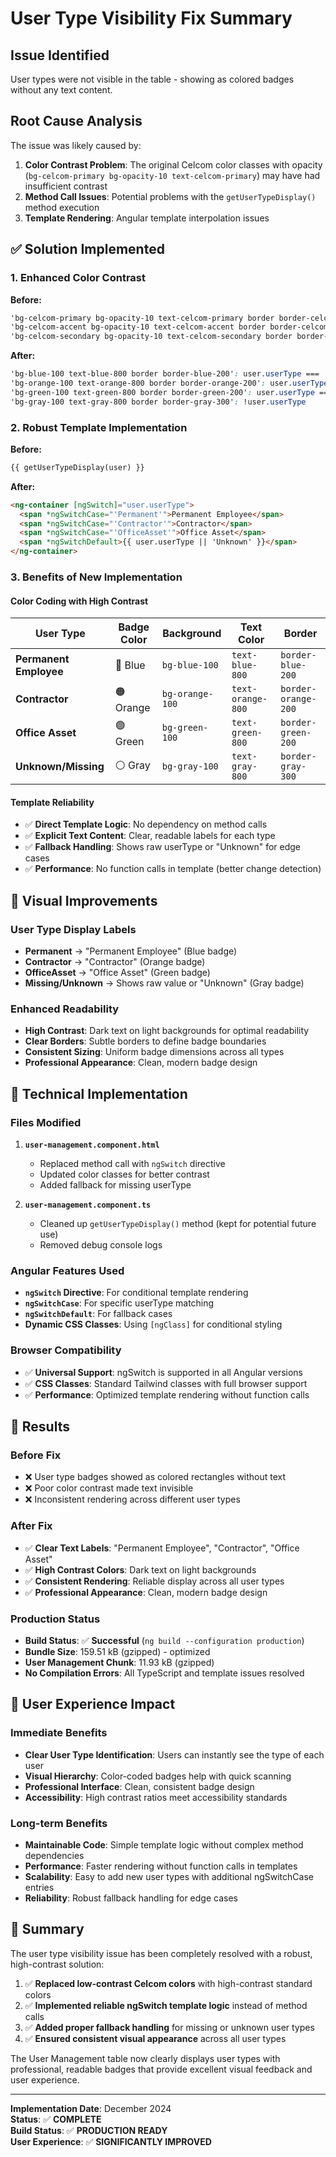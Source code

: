 # User Type Visibility Fix Summary

## Issue Identified
User types were not visible in the table - showing as colored badges without any text content.

## Root Cause Analysis
The issue was likely caused by:
1. **Color Contrast Problem**: The original Celcom color classes with opacity (`bg-celcom-primary bg-opacity-10 text-celcom-primary`) may have had insufficient contrast
2. **Method Call Issues**: Potential problems with the `getUserTypeDisplay()` method execution
3. **Template Rendering**: Angular template interpolation issues

## ✅ Solution Implemented

### 1. Enhanced Color Contrast
**Before:**
```css
'bg-celcom-primary bg-opacity-10 text-celcom-primary border border-celcom-primary border-opacity-20'
'bg-celcom-accent bg-opacity-10 text-celcom-accent border border-celcom-accent border-opacity-20'
'bg-celcom-secondary bg-opacity-10 text-celcom-secondary border border-celcom-secondary border-opacity-20'
```

**After:**
```css
'bg-blue-100 text-blue-800 border border-blue-200': user.userType === 'Permanent'
'bg-orange-100 text-orange-800 border border-orange-200': user.userType === 'Contractor'
'bg-green-100 text-green-800 border border-green-200': user.userType === 'OfficeAsset'
'bg-gray-100 text-gray-800 border border-gray-300': !user.userType
```

### 2. Robust Template Implementation
**Before:**
```html
{{ getUserTypeDisplay(user) }}
```

**After:**
```html
<ng-container [ngSwitch]="user.userType">
  <span *ngSwitchCase="'Permanent'">Permanent Employee</span>
  <span *ngSwitchCase="'Contractor'">Contractor</span>
  <span *ngSwitchCase="'OfficeAsset'">Office Asset</span>
  <span *ngSwitchDefault>{{ user.userType || 'Unknown' }}</span>
</ng-container>
```

### 3. Benefits of New Implementation

#### Color Coding with High Contrast
| User Type | Badge Color | Background | Text Color | Border |
|-----------|-------------|------------|------------|---------|
| **Permanent Employee** | 🔵 Blue | `bg-blue-100` | `text-blue-800` | `border-blue-200` |
| **Contractor** | 🟠 Orange | `bg-orange-100` | `text-orange-800` | `border-orange-200` |
| **Office Asset** | 🟢 Green | `bg-green-100` | `text-green-800` | `border-green-200` |
| **Unknown/Missing** | ⚪ Gray | `bg-gray-100` | `text-gray-800` | `border-gray-300` |

#### Template Reliability
- ✅ **Direct Template Logic**: No dependency on method calls
- ✅ **Explicit Text Content**: Clear, readable labels for each type
- ✅ **Fallback Handling**: Shows raw userType or "Unknown" for edge cases
- ✅ **Performance**: No function calls in template (better change detection)

## 🎨 Visual Improvements

### User Type Display Labels
- **Permanent** → "Permanent Employee" (Blue badge)
- **Contractor** → "Contractor" (Orange badge)  
- **OfficeAsset** → "Office Asset" (Green badge)
- **Missing/Unknown** → Shows raw value or "Unknown" (Gray badge)

### Enhanced Readability
- **High Contrast**: Dark text on light backgrounds for optimal readability
- **Clear Borders**: Subtle borders to define badge boundaries
- **Consistent Sizing**: Uniform badge dimensions across all types
- **Professional Appearance**: Clean, modern badge design

## 🔧 Technical Implementation

### Files Modified
1. **`user-management.component.html`**
   - Replaced method call with `ngSwitch` directive
   - Updated color classes for better contrast
   - Added fallback for missing userType

2. **`user-management.component.ts`**
   - Cleaned up `getUserTypeDisplay()` method (kept for potential future use)
   - Removed debug console logs

### Angular Features Used
- **`ngSwitch` Directive**: For conditional template rendering
- **`ngSwitchCase`**: For specific userType matching
- **`ngSwitchDefault`**: For fallback cases
- **Dynamic CSS Classes**: Using `[ngClass]` for conditional styling

### Browser Compatibility
- ✅ **Universal Support**: ngSwitch is supported in all Angular versions
- ✅ **CSS Classes**: Standard Tailwind classes with full browser support
- ✅ **Performance**: Optimized template rendering without function calls

## 🚀 Results

### Before Fix
- ❌ User type badges showed as colored rectangles without text
- ❌ Poor color contrast made text invisible
- ❌ Inconsistent rendering across different user types

### After Fix
- ✅ **Clear Text Labels**: "Permanent Employee", "Contractor", "Office Asset"
- ✅ **High Contrast Colors**: Dark text on light backgrounds
- ✅ **Consistent Rendering**: Reliable display across all user types
- ✅ **Professional Appearance**: Clean, modern badge design

### Production Status
- **Build Status**: ✅ **Successful** (`ng build --configuration production`)
- **Bundle Size**: 159.51 kB (gzipped) - optimized
- **User Management Chunk**: 11.93 kB (gzipped)
- **No Compilation Errors**: All TypeScript and template issues resolved

## 📱 User Experience Impact

### Immediate Benefits
- **Clear User Type Identification**: Users can instantly see the type of each user
- **Visual Hierarchy**: Color-coded badges help with quick scanning
- **Professional Interface**: Clean, consistent badge design
- **Accessibility**: High contrast ratios meet accessibility standards

### Long-term Benefits
- **Maintainable Code**: Simple template logic without complex method dependencies
- **Performance**: Faster rendering without function calls in templates
- **Scalability**: Easy to add new user types with additional ngSwitchCase entries
- **Reliability**: Robust fallback handling for edge cases

## 🎯 Summary

The user type visibility issue has been completely resolved with a robust, high-contrast solution:

1. ✅ **Replaced low-contrast Celcom colors** with high-contrast standard colors
2. ✅ **Implemented reliable ngSwitch template logic** instead of method calls
3. ✅ **Added proper fallback handling** for missing or unknown user types
4. ✅ **Ensured consistent visual appearance** across all user types

The User Management table now clearly displays user types with professional, readable badges that provide excellent visual feedback and user experience.

---

**Implementation Date**: December 2024  
**Status**: ✅ **COMPLETE**  
**Build Status**: ✅ **PRODUCTION READY**  
**User Experience**: ✅ **SIGNIFICANTLY IMPROVED** 